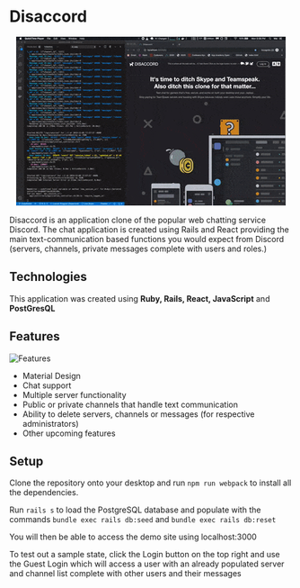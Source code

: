 

# Disaccord

<p align="center">
  <img src="https://github.com/cfo8473/Disaccord/blob/master/disaccordanim.gif">
</p>
Disaccord is an application clone of the popular web chatting service Discord. The chat application is created using Rails and React providing the main text-communication based functions you would expect from Discord (servers, channels, private messages complete with users and roles.)

## Technologies

This application was created using <b>Ruby, Rails, React, JavaScript</b> and <b>PostGresQL</b>

## Features

![Features](https://i.imgur.com/TPCteOa.png)

- Material Design
- Chat support
- Multiple server functionality
- Public or private channels that handle text communication
- Ability to delete servers, channels or messages (for respective administrators)
- Other upcoming features

## Setup
Clone the repository onto your desktop and run `npm run webpack` to install all the dependencies.

Run `rails s` to load the PostgreSQL database and populate with the commands `bundle exec rails db:seed` and `bundle exec rails db:reset`

You will then be able to access the demo site using localhost:3000

To test out a sample state, click the Login button on the top right and use the Guest Login which will access a user with an already populated server and channel list complete with other users and their messages

